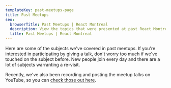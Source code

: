 ```yaml
---
templateKey: past-meetups-page
title: Past Meetups
seo:
  browserTitle: Past Meetups | React Montreal
  description: View the topics that were presented at past React Montreal meetups.
  title: Past Meetups | React Montreal
---
```

Here are some of the subjects we've covered in past meetups. If you're interested in participating by giving a talk, don't worry too much if we've touched on the subject before. New people join every day and there are a lot of subjects warranting a re-visit.

Recently, we've also been recording and posting the meetup talks on YouTube, so you can [check those out here](https://www.youtube.com/channel/UCsjCkfuHZJDhR1p8QrhjwLA).
